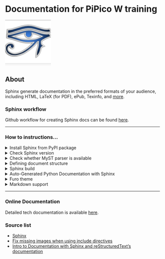 # Documentation for PiPico W training

![Sphinx Logo](https://github.com/ikostan/pico/blob/master/img/sphinxdoclogo.png)

## About

Sphinx generate documentation in the preferred formats of your audience,
including HTML, LaTeX (for PDF), ePub, Texinfo, and [more](https://www.sphinx-doc.org/en/master/index.html#).

### Sphinx workflow

Github workflow for creating Sphinx docs can be found [here](https://github.com/ikostan/pico/blob/master/.github/workflows/sphinx_docs.yml).

---
### How to instructions...

<details>
  <summary>Install Sphinx from PyPI package</summary>
:-
Sphinx packages are published on the Python Package Index (PyPI).
The preferred tool for installing packages from PyPI is pip, which is
included in all modern versions of Python.

1. Open CMD
2. Run:

```bash
 python -m pip install -U sphinx
 python -m pip install sphinx_rtd_theme
 python -m pip install --upgrade myst-parser
 python -m pip install commonmark
 python -m pip install docutils
```
</details>

<details>
  <summary>Check Sphinx version</summary>
  

1. Open CMD
2. Run:

```bash
sphinx-build --version
sphinx-quickstart --version
```
</details>

<details>
  <summary>Check whether MyST parser is available</summary>
  

1. Open CMD
2. Run: 

```bash
python -c "import myst_parser"
```
</details>

<details>
  <summary>Defining document structure</summary>
  

Sphinx comes with a script called sphinx-quickstart that sets up a source
directory and creates a default conf.py with the most useful configuration
values from a few questions it asks you.

1. Open CMD:
2. Run:

```bash
sphinx-quickstart
```
</details>

<details>
  <summary>Sphinx build</summary>
  

1. Open CMD
2. Run:

```bash
sphinx-build docs docs/_build --verbose
```
</details>

<details>
  <summary>Auto-Generated Python Documentation with Sphinx</summary>
  

Step by step:

- Open CMD
- Go to `docs` directory
- Run:

```bash 
make clean
```

- Run: 

```bash
sphinx-apidoc -F -P -o . ..
```

- Add doc files name into relevant doc rst file
- Run: 

```bash
make html
```
</details>

<details>
  <summary>Furo theme</summary>
  

A clean customisable Sphinx documentation theme.

Furo is distributed on PyPI. To use the theme in your Sphinx project:

1. Install Furo in documentation’s build environment.
```bash
pip install furo
```
2. Update the html_theme in `conf.py`.
```bash
html_theme = "furo"
```
3. Your Sphinx documentation’s HTML pages will now be generated with this theme!

[Source](https://pradyunsg.me/furo/)
</details>

<details>
  <summary>Markdown support</summary>
  

To configure your Sphinx project for Markdown support, proceed as follows:

1. Install the Markdown parser MyST-Parser:
```bash
pip install --upgrade myst-parser
```
2. Add myst_parser to the list of configured extensions:
```bash
extensions = ['myst_parser']
```
3. If you want to use Markdown files with extensions other than .md, 
   adjust the source_suffix variable. The following example configures
   Sphinx to parse all files with the extensions .md and .txt as Markdown:
```bash
source_suffix = {
    '.rst': 'restructuredtext',
    '.txt': 'markdown',
    '.md': 'markdown',
}
```
4. You can further configure MyST-Parser to allow custom syntax that 
   standard CommonMark doesn’t support. Read more in the MyST-Parser documentation.

[Source](https://www.sphinx-doc.org/en/master/usage/markdown.html)
</details>

---
### Online Documentation

Detailed tech documentation is available [here](https://ikostan.github.io/pico/).

### Source list

- [Sphinx](https://www.sphinx-doc.org/en/master/index.html)
- [Fix missing images when using include directives](https://stackoverflow.com/questions/50261137/docs-missing-images-when-using-include-directives-rst-sphinx)
- [Intro to Documentation with Sphinx and reStructuredText’s documentation](https://sphinx-intro-tutorial.readthedocs.io/en/latest/index.html)
